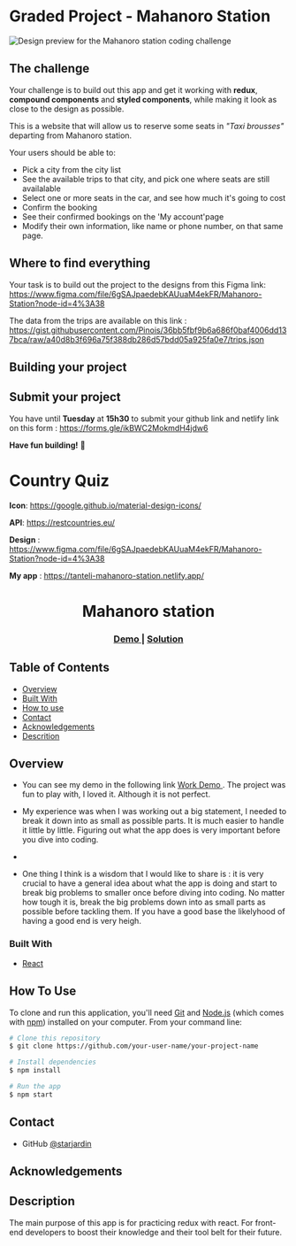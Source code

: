 # Graded Project - Mahanoro Station

![Design preview for the Mahanoro station coding challenge](./design/1.png)

## The challenge

Your challenge is to build out this app and get it working with **redux**, **compound components** and **styled components**, while making it look as close to the design as possible.

This is a website that will allow us to reserve some seats in _"Taxi brousses"_ departing from Mahanoro station.

Your users should be able to:

- Pick a city from the city list
- See the available trips to that city, and pick one where seats are still availalable
- Select one or more seats in the car, and see how much it's going to cost
- Confirm the booking
- See their confirmed bookings on the 'My account'page
- Modify their own information, like name or phone number, on that same page.

## Where to find everything

Your task is to build out the project to the designs from this Figma link: https://www.figma.com/file/6gSAJpaedebKAUuaM4ekFR/Mahanoro-Station?node-id=4%3A38

The data from the trips are available on this link : https://gist.githubusercontent.com/Pinois/36bb5fbf9b6a686f0baf4006dd137bca/raw/a40d8b3f696a75f388db286d57bdd05a925fa0e7/trips.json

## Building your project


## Submit your project

You have until **Tuesday** at **15h30** to submit your github link and netlify link on this form : https://forms.gle/ikBWC2MokmdH4jdw6

**Have fun building!** 🚀


# Country Quiz

**Icon**: https://google.github.io/material-design-icons/

**API**: https://restcountries.eu/

**Design** : https://www.figma.com/file/6gSAJpaedebKAUuaM4ekFR/Mahanoro-Station?node-id=4%3A38

**My app** : https://tanteli-mahanoro-station.netlify.app/

<h1 align="center">Mahanoro station</h1>

<div align="center">
  <h3>
    <a href="https://tanteli-mahanoro-station.netlify.app/">
      Demo
    </a>
    <span> | </span>
    <a href="https://github.com/starjardin/mahanoro-station">
      Solution
    </a>
  </h3>
</div>

<!-- TABLE OF CONTENTS -->

## Table of Contents

-   [Overview](#overview)
-   [Built With](#built-with)
-   [How to use](#how-to-use)
-   [Contact](#contact)
-   [Acknowledgements](#acknowledgements)
-   [Descrition](#acknowledgements)

<!-- OVERVIEW -->

## Overview

-   You can see my demo in the following link 
    <a href="https://tanteli-mahanoro-station.netlify.app/">
      Work Demo
    </a>. The project was fun to play with, I loved it. Although it is not perfect.

-   My experience was when I was working out a big statement, I needed to break it down into as small as possible parts. It is much easier to handle it little by little. Figuring out what the app does is very important before you dive into coding.

-   

-   One thing I think is a wisdom that I would like to share is : it is very crucial to have a general idea about what the app is doing and start to break big problems to smaller once before diving into coding. No matter how tough it is, break the big problems down into as small parts as possible before tackling them. If you have a good base the likelyhood of having a good end is very heigh.

### Built With


-   [React](https://reactjs.org/)

## How To Use

<!-- Example: -->

To clone and run this application, you'll need [Git](https://git-scm.com) and [Node.js](https://nodejs.org/en/download/) (which comes with [npm](http://npmjs.com)) installed on your computer. From your command line:

```bash
# Clone this repository
$ git clone https://github.com/your-user-name/your-project-name

# Install dependencies
$ npm install

# Run the app
$ npm start
```
## Contact

-   GitHub [@starjardin](https://github.com/starjardin)

## Acknowledgements

<!-- This section should list any articles or add-ons/plugins that helps you to complete the project. This is optional but it will help you in the future. For example: -->

## Description

The main purpose of this app is for practicing redux with react. For front-end developers to boost their knowledge and their tool belt for their future. 